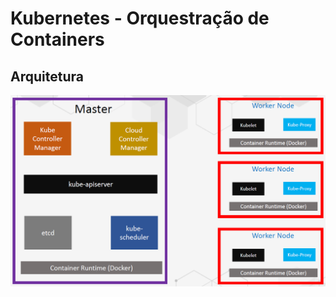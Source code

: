 # Kubernetes - Orquestração de Containers

## Arquitetura

![Arquitetura Kubernetes](img/arquitetura-k8s.png)
